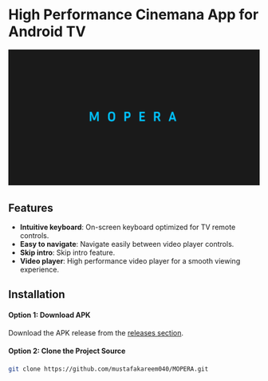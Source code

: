 # High Performance Cinemana App for Android TV

![App Screenshot](screenshot.png)

## Features

- **Intuitive keyboard**: On-screen keyboard optimized for TV remote controls.
- **Easy to navigate**: Navigate easily between video player controls.
- **Skip intro**: Skip intro feature. 
- **Video player**: High performance video player for a smooth viewing experience.

## Installation

#### Option 1: Download APK

Download the APK release from the [releases section](https://github.com/mustafakareem040/MOPERA/releases).

#### Option 2: Clone the Project Source
```bash
git clone https://github.com/mustafakareem040/MOPERA.git
```
